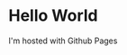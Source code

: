 <!DOCTYPE html>
<html>
  <head>
    <meta charset="utf-8">
    <title></title>
  </head>
  <body>
    <h1> Hello World </h1>
    <p> I'm hosted with Github Pages </p>
    
  </body>
</html>
